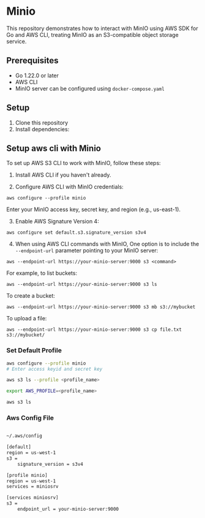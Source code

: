 # Minio

This repository demonstrates how to interact with MinIO using AWS SDK for Go and AWS CLI, treating MinIO as an S3-compatible object storage service.

## Prerequisites

- Go 1.22.0 or later
- AWS CLI
- MinIO server can be configured using `docker-compose.yaml`

## Setup

1. Clone this repository
2. Install dependencies:



## Setup aws cli with Minio
To set up AWS S3 CLI to work with MinIO, follow these steps:

1. Install AWS CLI if you haven't already.

2. Configure AWS CLI with MinIO credentials:
```
aws configure --profile minio
```
Enter your MinIO access key, secret key, and region (e.g., us-east-1).

3. Enable AWS Signature Version 4:
```
aws configure set default.s3.signature_version s3v4
```

4. When using AWS CLI commands with MinIO,  One option is to include the `--endpoint-url` parameter pointing to your MinIO server:
```
aws --endpoint-url https://your-minio-server:9000 s3 <command>
```

For example, to list buckets:
```
aws --endpoint-url https://your-minio-server:9000 s3 ls
```

To create a bucket:
```
aws --endpoint-url https://your-minio-server:9000 s3 mb s3://mybucket
```

To upload a file:
```
aws --endpoint-url https://your-minio-server:9000 s3 cp file.txt s3://mybucket/
```

### Set Default Profile

```bash
aws configure --profile minio
# Enter access keyid and secret key

aws s3 ls --profile <profile_name>

export AWS_PROFILE=<profile_name>

aws s3 ls
```

### Aws Config File

```bash

~/.aws/config

[default]
region = us-west-1
s3 =
    signature_version = s3v4

[profile minio]
region = us-west-1
services = miniosrv

[services miniosrv]
s3 =
    endpoint_url = your-minio-server:9000

```
